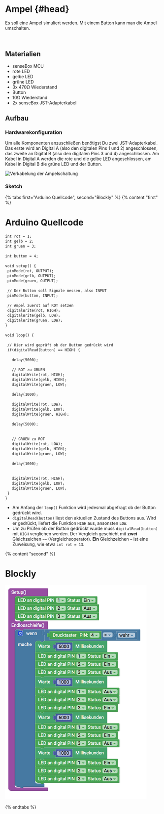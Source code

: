 # Ampel {#head}

<div class="description">
  Es soll eine Ampel simuliert werden. Mit einem Button kann man die Ampel umschalten.
</div>
<div class="line">
    <br>
    <br>
</div>


## Materialien
* senseBox MCU
* rote LED
* gelbe LED
* grüne LED
* 3x 470Ω Wiederstand
* Button
* 10Ω Wiederstand
* 2x senseBox JST-Adapterkabel

## Aufbau
### Hardwarekonfiguration
Um alle Komponenten anzuschließen benötigst Du zwei JST-Adapterkabel. Das erste wird an Digital A (also den digitalen Pins 1 und 2) angeschlossen, das zweite an Digital B (also den digitalen Pins 3 und 4) angeschlossen. Am Kabel in Digital A werden die rote und die gelbe LED angeschlossen, am Kabel in Digital B die grüne LED und der Button.

![Verkabelung der Ampelschaltung](../../../pictures/projekte/Ampel_Button_v2_Steckplatine.png)

### Sketch

{% tabs first="Arduino Quellcode", second="Blockly" %}
{% content "first" %}
# Arduino Quellcode
```arduino
int rot = 1;
int gelb = 2;
int gruen = 3;

int button = 4;

void setup() {
 pinMode(rot, OUTPUT);
 pinMode(gelb, OUTPUT);
 pinMode(gruen, OUTPUT);

 // Der Button soll Signale messen, also INPUT
 pinMode(button, INPUT);

 // Ampel zuerst auf ROT setzen
 digitalWrite(rot, HIGH);
 digitalWrite(gelb, LOW);
 digitalWrite(gruen, LOW);
}

void loop() {

 // Hier wird geprüft ob der Button gedrückt wird
 if(digitalRead(button) == HIGH) {

   delay(5000);

   // ROT zu GRUEN
   digitalWrite(rot, HIGH);
   digitalWrite(gelb, HIGH);
   digitalWrite(gruen, LOW);

   delay(1000);

   digitalWrite(rot, LOW);
   digitalWrite(gelb, LOW);
   digitalWrite(gruen, HIGH);

   delay(5000);


   // GRUEN zu ROT
   digitalWrite(rot, LOW);
   digitalWrite(gelb, HIGH);
   digitalWrite(gruen, LOW);

   delay(1000);


   digitalWrite(rot, HIGH);
   digitalWrite(gelb, LOW);
   digitalWrite(gruen, LOW);
 }
}

```

- Am Anfang der `loop()` Funktion wird jedesmal abgefragt ob der Button gedrückt wird.
- `digitalRead(button)` liest den aktuellen Zustand des Buttons aus. Wird er gedrückt, liefert die Funktion `HIGH` aus, ansonsten `LOW`.
-  Um zu Prüfen ob der Button gedrückt wurde muss `digitalRead(button)` mit `HIGH` verglichen werden. Der Vergleich geschieht mit __zwei__ Gleichzeichen `==` (Vergleichsoperator). __Ein__ Gleichzeichen `=` ist eine Zuweisung, wie etwa `int rot = 13`.

{% content "second" %}

# Blockly

![Blockly](https://raw.githubusercontent.com/sensebox/resources/master/images/edu/Blockly_Ampel_Button.png)



{% endtabs %}


